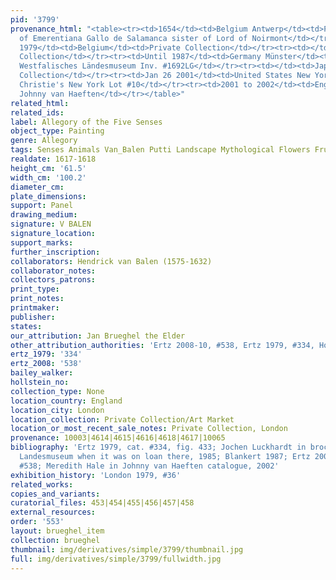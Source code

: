 ```yaml
---
pid: '3799'
provenance_html: "<table><tr><td>1654</td><td>Belgium Antwerp</td><td>Probably collection
  of Emerentiana Gallo de Salamanca sister of Lord of Noirmont</td></tr><tr><td>Before
  1979</td><td>Belgium</td><td>Private Collection</td></tr><tr><td></td><td>Germany</td><td>Private
  Collection</td></tr><tr><td>Until 1987</td><td>Germany Münster</td><td>On loan to
  Westfalisches Ländesmuseum Inv. #1692LG</td></tr><tr><td></td><td>Japan</td><td>Private
  Collection</td></tr><tr><td>Jan 26 2001</td><td>United States New York NY</td><td>Sale
  Christie's New York Lot #10</td></tr><tr><td>2001 to 2002</td><td>England London</td><td>With
  Johnny van Haeften</td></tr></table>"
related_html:
related_ids:
label: Allegory of the Five Senses
object_type: Painting
genre: Allegory
tags: Senses Animals Van_Balen Putti Landscape Mythological Flowers Fruit
realdate: 1617-1618
height_cm: '61.5'
width_cm: '100.2'
diameter_cm:
plate_dimensions:
support: Panel
drawing_medium:
signature: V BALEN
signature_location:
support_marks:
further_inscription:
collaborators: Hendrick van Balen (1575-1632)
collaborator_notes:
collectors_patrons:
print_type:
print_notes:
printmaker:
publisher:
states:
our_attribution: Jan Brueghel the Elder
other_attribution_authorities: 'Ertz 2008-10, #538, Ertz 1979, #334, Honig database'
ertz_1979: '334'
ertz_2008: '538'
bailey_walker:
hollstein_no:
collection_type: None
location_country: England
location_city: London
location_collection: Private Collection/Art Market
location_or_most_recent_sale_notes: Private Collection, London
provenance: 10003|4614|4615|4616|4618|4617|10065
bibliography: 'Ertz 1979, cat. #334, fig. 433; Jochen Luckhardt in brochure from Westfalisches
  Landesmuseum when it was on loan there, 1985; Blankert 1987; Ertz 2008-10, cat.
  #538; Meredith Hale in Johnny van Haeften catalogue, 2002'
exhibition_history: 'London 1979, #36'
related_works:
copies_and_variants:
curatorial_files: 453|454|455|456|457|458
external_resources:
order: '553'
layout: brueghel_item
collection: brueghel
thumbnail: img/derivatives/simple/3799/thumbnail.jpg
full: img/derivatives/simple/3799/fullwidth.jpg
---
```

